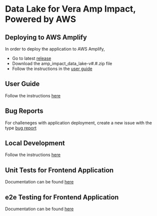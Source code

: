 # Data Lake for Vera Amp Impact, Powered by AWS

## Deploying to AWS Amplify

In order to deploy the application to AWS Amplify,

- Go to latest <a href="https://github.com/Vera-Solutions-Org/Data-Lake-for-Amp-Impact/releases/latest">release</a>
- Download the amp_impact_data_lake-v#.#.zip file
- Follow the instructions in the <a href="https://github.com/Vera-Solutions-Org/Data-Lake-for-Amp-Impact/blob/main/docs/UserGuide.md">user guide</a>

## User Guide

Follow the instructions <a href="https://github.com/Vera-Solutions-Org/Data-Lake-for-Amp-Impact/blob/main/docs/UserGuide.md">here</a>

## Bug Reports

For challeneges with application deployment, create a new issue with the type <a href="https://github.com/Vera-Solutions-Org/Data-Lake-for-Amp-Impact/issues/new/choose">bug report</a>

## Local Development

Follow the instructions <a href="https://github.com/Vera-Solutions-Org/Data-Lake-for-Amp-Impact/blob/main/docs/Development.md">here</a>

## Unit Tests for Frontend Application

Documentation can be found <a href="https://github.com/Vera-Solutions-Org/Data-Lake-for-Amp-Impact/blob/main/docs/UnitTests.md">here</a>

## e2e Testing for Frontend Application

Documentation can be found <a href="https://github.com/Vera-Solutions-Org/Data-Lake-for-Amp-Impact/blob/main/docs/e2eTesting.md">here</a>
